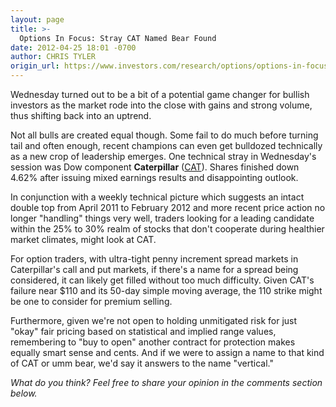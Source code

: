 ```yaml
---
layout: page
title: >-
  Options In Focus: Stray CAT Named Bear Found
date: 2012-04-25 18:01 -0700
author: CHRIS TYLER
origin_url: https://www.investors.com/research/options/options-in-focus-stray-cat-named-bear-found/
---
```






Wednesday turned out to be a bit of a potential game changer for bullish investors as the market rode into the close with gains and strong volume, thus shifting back into an uptrend.

  

Not all bulls are created equal though. Some fail to do much before turning tail and often enough, recent champions can even get bulldozed technically as a new crop of leadership emerges. One technical stray in Wednesday's session was Dow component **Caterpillar** ([CAT](https://research.investors.com/quote.aspx?symbol=CAT)). Shares finished down 4.62% after issuing mixed earnings results and disappointing outlook. 

  

In conjunction with a weekly technical picture which suggests an intact double top from April 2011 to February 2012 and more recent price action no longer "handling" things very well, traders looking for a leading candidate within the 25% to 30% realm of stocks that don't cooperate during healthier market climates, might look at CAT. 

  

For option traders, with ultra-tight penny increment spread markets in Caterpillar's call and put markets, if there's a name for a spread being considered, it can likely get filled without too much difficulty. Given CAT's failure near $110 and its 50-day simple moving average, the 110 strike might be one to consider for premium selling. 

  

Furthermore, given we're not open to holding unmitigated risk for just "okay" fair pricing based on statistical and implied range values, remembering to "buy to open" another contract for protection makes equally smart sense and cents. And if we were to assign a name to that kind of CAT or umm bear, we'd say it answers to the name "vertical."

  

*What do you think? Feel free to share your opinion in the comments section below.*




